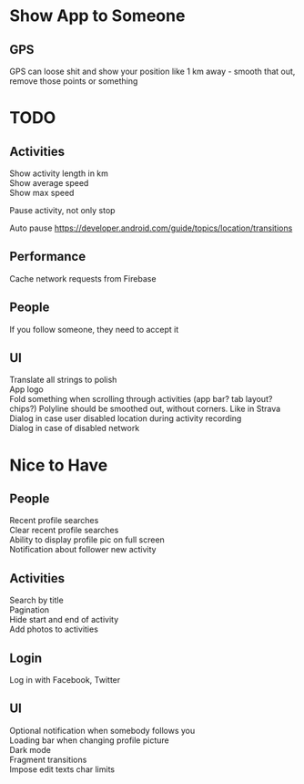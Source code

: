 # Show App to Someone

## GPS

GPS can loose shit and show your position like 1 km away - smooth that out, remove those points or something

# TODO

## Activities

Show activity length in km  
Show average speed  
Show max speed

Pause activity, not only stop

Auto pause
https://developer.android.com/guide/topics/location/transitions

## Performance

Cache network requests from Firebase

## People

If you follow someone, they need to accept it

## UI

Translate all strings to polish  
App logo  
Fold something when scrolling through activities (app bar? tab layout? chips?)
Polyline should be smoothed out, without corners. Like in Strava   
Dialog in case user disabled location during activity recording  
Dialog in case of disabled network

# Nice to Have

## People

Recent profile searches  
Clear recent profile searches  
Ability to display profile pic on full screen  
Notification about follower new activity

## Activities

Search by title  
Pagination  
Hide start and end of activity  
Add photos to activities

## Login

Log in with Facebook, Twitter

## UI

Optional notification when somebody follows you  
Loading bar when changing profile picture  
Dark mode  
Fragment transitions  
Impose edit texts char limits
